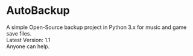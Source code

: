 # AutoBackup

A simple Open-Source backup project in Python 3.x for music and game save files.
<br>
Latest Version: 1.1
<br>Anyone can help.
